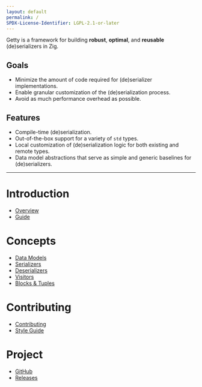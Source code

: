 ```yaml
---
layout: default
permalink: /
SPDX-License-Identifier: LGPL-2.1-or-later
---
```


Getty is a framework for building __robust__, __optimal__, and __reusable__ (de)serializers in Zig.

## Goals

- Minimize the amount of code required for (de)serializer implementations.
- Enable granular customization of the (de)serialization process.
- Avoid as much performance overhead as possible.

## Features

- Compile-time (de)serialization.
- Out-of-the-box support for a variety of `std` types.
- Local customization of (de)serialization logic for both existing and remote types.
- Data model abstractions that serve as simple and generic baselines for (de)serializers.

---

# Introduction

- [Overview](/overview)
- [Guide](/guide)

# Concepts

- [Data Models](/data-models)
- [Serializers](/serializers)
- [Deserializers](/deserializers)
- [Visitors](/visitors)
- [Blocks & Tuples](blocks-and-tuples)

# Contributing

- [Contributing](/contributing)
- [Style Guide](/style-guide)

# Project

- [GitHub](https://github.com/getty-zig/getty)
- [Releases](https://github.com/getty-zig/getty/releases)

